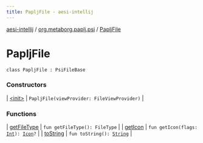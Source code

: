 ```yaml
---
title: PapljFile - aesi-intellij
---
```


[aesi-intellij](../../index.html) / [org.metaborg.paplj.psi](../index.html) / [PapljFile](.)

# PapljFile

`class PapljFile : PsiFileBase`

### Constructors

| [&lt;init&gt;](-init-.html) | `PapljFile(viewProvider: FileViewProvider)` |

### Functions

| [getFileType](get-file-type.html) | `fun getFileType(): FileType` |
| [getIcon](get-icon.html) | `fun getIcon(flags: `[`Int`](https://kotlinlang.org/api/latest/jvm/stdlib/kotlin/-int/index.html)`): `[`Icon`](http://docs.oracle.com/javase/6/docs/api/javax/swing/Icon.html)`?` |
| [toString](to-string.html) | `fun toString(): `[`String`](https://kotlinlang.org/api/latest/jvm/stdlib/kotlin/-string/index.html) |

